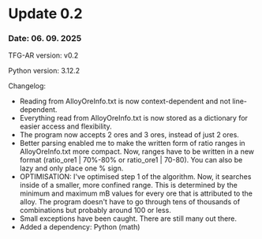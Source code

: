 # Update 0.2
### Date: 06. 09. 2025
TFG-AR version: v0.2

Python version: 3.12.2

Changelog:
- Reading from AlloyOreInfo.txt is now context-dependent and not line-dependent.
- Everything read from AlloyOreInfo.txt is now stored as a dictionary for easier access and flexibility.
- The program now accepts 2 ores and 3 ores, instead of just 2 ores.
- Better parsing enabled me to make the written form of ratio ranges in AlloyOreInfo.txt more compact. Now, ranges have to be written in a new format (ratio_ore1 | 70%-80% or ratio_ore1 | 70-80). You can also be lazy and only place one % sign.
- OPTIMISATION: I've optimised step 1 of the algorithm. Now, it searches inside of a smaller, more confined range. This is determined by the minimum and maximum mB values for every ore that is attributed to the alloy. The program doesn't have to go through tens of thousands of combinations but probably around 100 or less.
- Small exceptions have been caught. There are still many out there.
- Added a dependency: Python (math)
